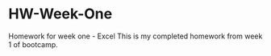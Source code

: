 # HW-Week-One
Homework for week one - Excel
This is my completed homework from week 1 of bootcamp. 
